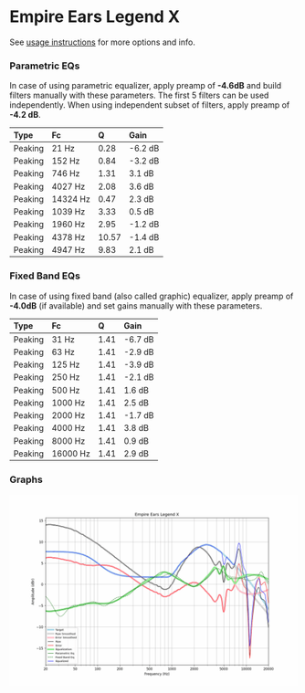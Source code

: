 # Empire Ears Legend X
See [usage instructions](https://github.com/jaakkopasanen/AutoEq#usage) for more options and info.

### Parametric EQs
In case of using parametric equalizer, apply preamp of **-4.6dB** and build filters manually
with these parameters. The first 5 filters can be used independently.
When using independent subset of filters, apply preamp of **-4.2 dB**.

| Type    | Fc       |     Q | Gain    |
|:--------|:---------|:------|:--------|
| Peaking | 21 Hz    |  0.28 | -6.2 dB |
| Peaking | 152 Hz   |  0.84 | -3.2 dB |
| Peaking | 746 Hz   |  1.31 | 3.1 dB  |
| Peaking | 4027 Hz  |  2.08 | 3.6 dB  |
| Peaking | 14324 Hz |  0.47 | 2.3 dB  |
| Peaking | 1039 Hz  |  3.33 | 0.5 dB  |
| Peaking | 1960 Hz  |  2.95 | -1.2 dB |
| Peaking | 4378 Hz  | 10.57 | -1.4 dB |
| Peaking | 4947 Hz  |  9.83 | 2.1 dB  |

### Fixed Band EQs
In case of using fixed band (also called graphic) equalizer, apply preamp of **-4.0dB**
(if available) and set gains manually with these parameters.

| Type    | Fc       |    Q | Gain    |
|:--------|:---------|:-----|:--------|
| Peaking | 31 Hz    | 1.41 | -6.7 dB |
| Peaking | 63 Hz    | 1.41 | -2.9 dB |
| Peaking | 125 Hz   | 1.41 | -3.9 dB |
| Peaking | 250 Hz   | 1.41 | -2.1 dB |
| Peaking | 500 Hz   | 1.41 | 1.6 dB  |
| Peaking | 1000 Hz  | 1.41 | 2.5 dB  |
| Peaking | 2000 Hz  | 1.41 | -1.7 dB |
| Peaking | 4000 Hz  | 1.41 | 3.8 dB  |
| Peaking | 8000 Hz  | 1.41 | 0.9 dB  |
| Peaking | 16000 Hz | 1.41 | 2.9 dB  |

### Graphs
![](./Empire%20Ears%20Legend%20X.png)